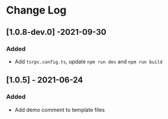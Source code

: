 # Change Log

## [1.0.8-dev.0] -2021-09-30
### Added
- Add `tsrpc.config.ts`, update `npm run dev` and `npm run build`

## [1.0.5] - 2021-06-24
### Added
- Add demo comment to template files